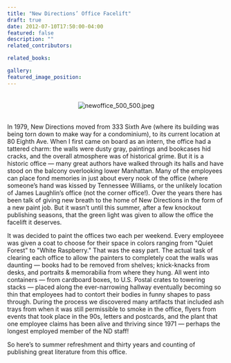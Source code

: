 ```yaml
---
title: "New Directions’ Office Facelift"
draft: true
date: 2012-07-10T17:50:00-04:00
featured: false
description: ""
related_contributors:

related_books:

gallery:
featured_image_position: 
---
```


<div class="asests-tv-thumb" style="padding: 2px 0px;">

<div class="asests-tv-thumb" style="padding: 2px 0px;">

<div class="asests-tv-thumb" style="padding: 2px 0px; text-align: center; ">

![newoffice_500_500.jpeg](http://ndbooks.com/images/journal/newoffice_500_500.jpeg)

</div>

<div class="asests-tv-thumb" style="padding: 2px 0px; text-align: left; ">

In 1979, New Directions moved from 333 Sixth Ave (where its building was being torn down to make way for a condominium), to its current location at 80 Eighth Ave. When I first came on board as an intern, the office had a tattered charm: the walls were dusty gray, paintings and bookcases hid cracks, and the overall atmosphere was of historical grime. But it is a historic office — many great authors have walked through its halls and have stood on the balcony overlooking lower Manhattan. Many of the employees can place fond memories in just about every nook of the office (where someone’s hand was kissed by Tennessee Williams, or the unlikely location of James Laughlin’s office (not the corner office!). Over the years there has been talk of giving new breath to the home of New Directions in the form of a new paint job. But it wasn’t until this summer, after a few knockout publishing seasons, that the green light was given to allow the office the facelift it deserves. 

It was decided to paint the offices two each per weekend. Every employeee was given a coat to choose for their space in colors ranging from "Quiet Forest" to "White Raspberry." That was the easy part. The actual task of clearing each office to allow the painters to completely coat the walls was daunting — books had to be removed from shelves; knick-knacks from desks, and portraits & memorabilia from where they hung. All went into containers — from cardboard boxes, to U.S. Postal crates to towering stacks — placed along the ever-narrowing hallway eventually becoming so thin that employees had to contort their bodies in funny shapes to pass through. During the process we discovered many artifacts that included ash trays from when it was still permissible to smoke in the office, flyers from events that took place in the 90s, letters and postcards, and the plant that one employee claims has been alive and thriving since 1971 — perhaps the longest employed member of the ND staff!

So here’s to summer refreshment and thirty years and counting of publishing great literature from this office.

</div>

</div>

</div>

